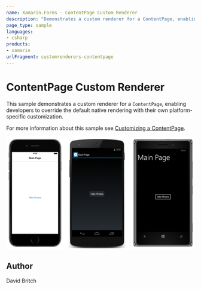 ```yaml
---
name: Xamarin.Forms - ContentPage Custom Renderer
description: "Demonstrates a custom renderer for a ContentPage, enabling developers to override the default native rendering #customrenderer"
page_type: sample
languages:
- csharp
products:
- xamarin
urlFragment: customrenderers-contentpage
---
```

# ContentPage Custom Renderer

This sample demonstrates a custom renderer for a `ContentPage`, enabling developers to override the default native rendering with their own platform-specific customization.

For more information about this sample see [Customizing a ContentPage](http://developer.xamarin.com/guides/cross-platform/xamarin-forms/custom-renderer/contentpage/).

![ContentPage Custom Renderer application screenshot](Screenshots/01All.png "ContentPage Custom Renderer application screenshot")

## Author

David Britch
